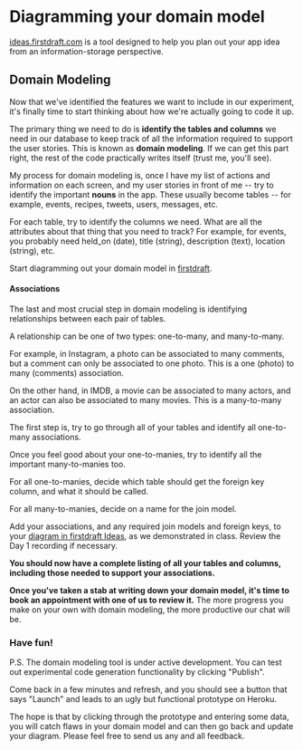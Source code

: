 # Diagramming your domain model

[ideas.firstdraft.com](https://ideas.firstdraft.com) is a tool designed to help you plan out your app idea from an information-storage perspective.

## Domain Modeling

Now that we've identified the features we want to include in our experiment, it's finally time to start thinking about how we're actually going to code it up.

The primary thing we need to do is **identify the tables and columns** we need in our database to keep track of all the information required to support the user stories. This is known as **domain modeling**. If we can get this part right, the rest of the code practically writes itself (trust me, you'll see).

My process for domain modeling is, once I have my list of actions and information on each screen, and my user stories in front of me -- try to identify the important **nouns** in the app. These usually become tables -- for example, events, recipes, tweets, users, messages, etc.

For each table, try to identify the columns we need. What are all the attributes about that thing that you need to track? For example, for events, you probably need held_on (date), title (string), description (text), location (string), etc.

Start diagramming out your domain model in [firstdraft](https://ideas.firstdraft.com/).

#### Associations

The last and most crucial step in domain modeling is identifying relationships between each pair of tables.

A relationship can be one of two types: one-to-many, and many-to-many.

For example, in Instagram, a photo can be associated to many comments, but a comment can only be associated to one photo. This is a one (photo) to many (comments) association.

On the other hand, in IMDB, a movie can be associated to many actors, and an actor can also be associated to many movies. This is a many-to-many association.

The first step is, try to go through all of your tables and identify all one-to-many associations.

Once you feel good about your one-to-manies, try to identify all the important many-to-manies too.

For all one-to-manies, decide which table should get the foreign key column, and what it should be called.

For all many-to-manies, decide on a name for the join model.

Add your associations, and any required join models and foreign keys, to your [diagram in firstdraft Ideas](https://ideas.firstdraft.com/), as we demonstrated in class. Review the Day 1 recording if necessary.

**You should now have a complete listing of all your tables and columns, including those needed to support your associations.**

**Once you've taken a stab at writing down your domain model, it's time to book an appointment with one of us to review it.** The more progress you make on your own with domain modeling, the more productive our chat will be.

### Have fun!

P.S. The domain modeling tool is under active development. You can test out experimental code generation functionality by clicking "Publish".

Come back in a few minutes and refresh, and you should see a button that says "Launch" and leads to an ugly but functional prototype on Heroku.

The hope is that by clicking through the prototype and entering some data, you will catch flaws in your domain model and can then go back and update your diagram. Please feel free to send us any and all feedback.
